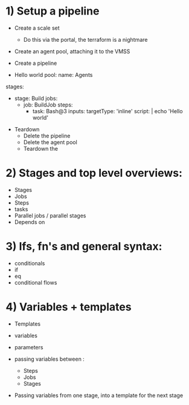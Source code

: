 
# 1) Setup a pipeline

* Create a scale set
    * Do this via the portal, the terraform is a nightmare

* Create an agent pool, attaching it to the VMSS

* Create a pipeline

* Hello world
pool:
  name: Agents

stages:
- stage: Build
  jobs:
  - job: BuildJob
    steps:
    - task: Bash@3
      inputs:
        targetType: 'inline'
        script: |
          echo 'Hello world'

* Teardown
    * Delete the pipeline
    * Delete the agent pool
    * Teardown the 

# 2) Stages and top level overviews:
* Stages
* Jobs
* Steps
* tasks
* Parallel jobs / parallel stages
* Depends on 

# 3) Ifs, fn's and general syntax:
* conditionals
* if
* eq
* conditional flows

# 4) Variables + templates
* Templates
* variables
* parameters
* passing variables between :
    * Steps
    * Jobs
    * Stages

* Passing variables from one stage, into a template for the next stage
